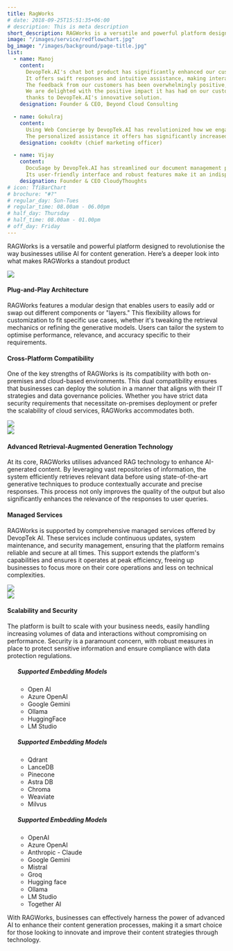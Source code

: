 ```yaml
---
title: RagWorks
# date: 2018-09-25T15:51:35+06:00
# description: This is meta description
short_description: RAGWorks is a versatile and powerful platform designed to revolutionise the way businesses utilise AI for content generation. Here’s a deeper look into what makes RAGWorks a standout product
image: "/images/service/redflowchart.jpg"
bg_image: "/images/background/page-title.jpg"
list:
  - name: Manoj
    content:
      DevopTek.AI's chat bot product has significantly enhanced our customer support system.
      It offers swift responses and intuitive assistance, making interactions seamless for our clients.
      The feedback from our customers has been overwhelmingly positive, praising the bot's efficiency and effectiveness.
      We are delighted with the positive impact it has had on our customer experience,
      thanks to DevopTek.AI's innovative solution.
    designation: Founder & CEO, Beyond Cloud Consulting

  - name: Gokulraj
    content:
      Using Web Concierge by DevopTek.AI has revolutionized how we engage with our website visitors.
      The personalized assistance it offers has significantly increased our conversion rates. Highly recommended
    designation: cookdtv (chief marketing officer)

  - name: Vijay
    content:
      DocuSage by DevopTek.AI has streamlined our document management process, saving us time and effort.
      Its user-friendly interface and robust features make it an indispensable tool for our organization.
    designation: Founder & CEO CloudyThoughts
# icon: TfiBarChart
# brochure: "#?"
# regular_day: Sun-Tues
# regular_time: 08.00am - 06.00pm
# half_day: Thursday
# half_time: 08.00am - 01.00pm
# off_day: Friday
---
```


RAGWorks is a versatile and powerful platform designed to revolutionise the way businesses utilise AI for content generation. Here’s a deeper look into what makes RAGWorks a standout product

<section>
<div class="container overlay-content">
<div class="row flex flex-col-reverse sm:flex-row">
<div class="lg:col-6 ml-auto h-3/6">
   <img class="w-full object-cover rounded-lg h-3/6" src="/images/service/service-1.jpg" />
</div>
<div class="lg:col-6 mr-auto grid place-content-center">

#### Plug-and-Play Architecture

RAGWorks features a modular design that enables users to easily add or swap out different components or "layers." This flexibility allows for customization to fit specific use cases, whether it's tweaking the retrieval mechanics or refining the generative models. Users can tailor the system to optimise performance, relevance, and accuracy specific to their requirements.

</div>
</div>
</div>
</section>

<section>
<div class="container overlay-content">
<div class="row">

<div class="lg:col-6 mr-auto grid place-content-center">

#### Cross-Platform Compatibility

One of the key strengths of RAGWorks is its compatibility with both on-premises and cloud-based environments. This dual compatibility ensures that businesses can deploy the solution in a manner that aligns with their IT strategies and data governance policies. Whether you have strict data security requirements that necessitate on-premises deployment or prefer the scalability of cloud services, RAGWorks accommodates both.

</div>

<div class="lg:col-6 ml-auto h-3/6">
   <img class="w-full object-cover rounded-lg h-3/6" src="/images/service/service-2.jpg" />
</div>

</div>
</div>
</section>
<section>
<div class="container overlay-content">
<div class=" row flex flex-col-reverse sm:flex-row">
<div class="lg:col-6 ml-auto h-3/6">
   <img class="w-full object-cover rounded-lg h-3/6" src="/images/service/service-4.jpg" />
</div>
<div class="lg:col-6 mr-auto grid place-content-center">

#### Advanced Retrieval-Augmented Generation Technology

At its core, RAGWorks utilises advanced RAG technology to enhance AI-generated content. By leveraging vast repositories of information, the system efficiently retrieves relevant data before using state-of-the-art generative techniques to produce contextually accurate and precise responses. This process not only improves the quality of the output but also significantly enhances the relevance of the responses to user queries.

</div>
</div>
</div>
</section>

<section>


<section>
<div class="container overlay-content">
<div class="row ">

<div class="lg:col-6 mr-auto grid place-content-center">

#### Managed Services

RAGWorks is supported by comprehensive managed services offered by DevopTek AI. These services include continuous updates, system maintenance, and security management, ensuring that the platform remains reliable and secure at all times. This support extends the platform's capabilities and ensures it operates at peak efficiency, freeing up businesses to focus more on their core operations and less on technical complexities.

</div>

<div class="lg:col-6 ml-auto h-3/6">
   <img class="w-full object-cover rounded-lg h-3/6" src="/images/service/service-5.jpg" />
</div>

</div>
</div>
</section>

<section>
<div class="container overlay-content">
<div class="row flex flex-col-reverse sm:flex-row">
<div class="lg:col-6 ml-auto h-3/6">
   <img class="w-full object-cover rounded-lg h-3/6" src="/images/service/service-6.jpg" />
</div>
<div class="lg:col-6 mr-auto grid place-content-center">

#### Scalability and Security

The platform is built to scale with your business needs, easily handling increasing volumes of data and interactions without compromising on performance. Security is a paramount concern, with robust measures in place to protect sensitive information and ensure compliance with data protection regulations.

</div>
</div>
</div>
</section>

<section>


<style>
.content .list-content {
    padding-left: 2.5rem !important;
}

</style>

 <div class="md:flex grid justify-between pt-3" >

<ul class="list-content p-10 my-4 rounded-lg shadow-xl">

##### Supported Embedding Models

- Open AI
- Azure OpenAI
- Google Gemini
- Ollama
- HuggingFace
- LM Studio

</ul>

<ul class="list-content p-10 my-4 rounded-lg shadow-xl">

##### Supported Embedding Models

- Qdrant
- LanceDB
- Pinecone
- Astra DB
- Chroma
- Weaviate
- Milvus

</ul>

<ul class="list-content p-10 my-4 rounded-lg shadow-xl" >

##### Supported Embedding Models

- OpenAI
- Azure OpenAI
- Anthropic - Claude
- Google Gemini
- Mistral
- Groq
- Hugging face
- Ollama
- LM Studio
- Together AI

</ul>

  </div>

With RAGWorks, businesses can effectively harness the power of advanced AI to enhance their content generation processes, making it a smart choice for those looking to innovate and improve their content strategies through technology.
